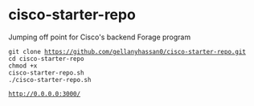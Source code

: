 # cisco-starter-repo
Jumping off point for Cisco's backend Forage program

<code>git clone https://github.com/gellanyhassan0/cisco-starter-repo.git</code><br>
<code>cd cisco-starter-repo</code><br>
<code>chmod +x cisco-starter-repo.sh</code><br>
<code>./cisco-starter-repo.sh</code><br>

<code>http://0.0.0.0:3000/</code><br>
